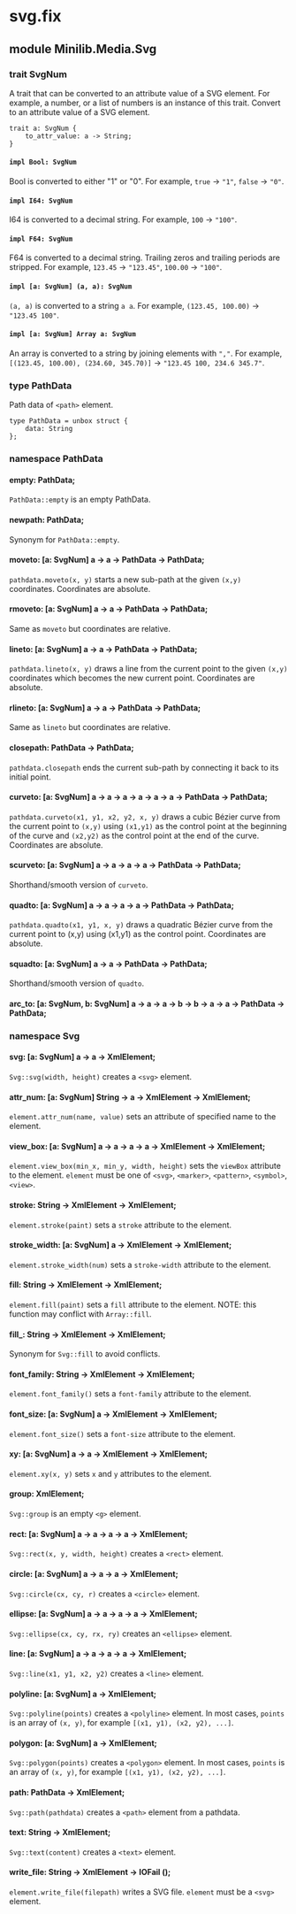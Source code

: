 # svg.fix

## module Minilib.Media.Svg

### trait SvgNum

A trait that can be converted to an attribute value of a SVG element.
For example, a number, or a list of numbers is an instance of this trait.
Convert to an attribute value of a SVG element.

```
trait a: SvgNum {
    to_attr_value: a -> String;
}
```
#### `impl Bool: SvgNum`

Bool is converted to either "1" or "0". For example,
`true` -> `"1"`, `false` -> `"0"`.

#### `impl I64: SvgNum`

I64 is converted to a decimal string.
For example, `100` -> `"100"`.

#### `impl F64: SvgNum`

F64 is converted to a decimal string. Trailing zeros and trailing periods are stripped.
For example, `123.45` -> `"123.45"`, `100.00` -> `"100"`.

#### `impl [a: SvgNum] (a, a): SvgNum`

`(a, a)` is converted to a string `a a`.
For example, `(123.45, 100.00)` -> `"123.45 100"`.

#### `impl [a: SvgNum] Array a: SvgNum`

An array is converted to a string by joining elements with `","`.
For example, `[(123.45, 100.00), (234.60, 345.70)]` -> `"123.45 100, 234.6 345.7"`.

### type PathData

Path data of `<path>` element.

```
type PathData = unbox struct {
    data: String
};
```
### namespace PathData

#### empty: PathData;

`PathData::empty` is an empty PathData.

#### newpath: PathData;

Synonym for `PathData::empty`.

#### moveto: [a: SvgNum] a -> a -> PathData -> PathData;

`pathdata.moveto(x, y)` starts a new sub-path at the given `(x,y)` coordinates.
Coordinates are absolute.

#### rmoveto: [a: SvgNum] a -> a -> PathData -> PathData;

Same as `moveto` but coordinates are relative.

#### lineto: [a: SvgNum] a -> a -> PathData -> PathData;

`pathdata.lineto(x, y)` draws a line from the current point to the given `(x,y)` coordinates
which becomes the new current point.
Coordinates are absolute.

#### rlineto: [a: SvgNum] a -> a -> PathData -> PathData;

Same as `lineto` but coordinates are relative.

#### closepath: PathData -> PathData;

`pathdata.closepath` ends the current sub-path by connecting it back to its initial point.

#### curveto: [a: SvgNum] a -> a -> a -> a -> a -> a -> PathData -> PathData;

`pathdata.curveto(x1, y1, x2, y2, x, y)` draws a cubic Bézier curve
from the current point to `(x,y)` using `(x1,y1)` as the control point
at the beginning of the curve and `(x2,y2)` as the control point at the end of the curve.
Coordinates are absolute.

#### scurveto: [a: SvgNum] a -> a -> a -> a -> PathData -> PathData;

Shorthand/smooth version of `curveto`.

#### quadto: [a: SvgNum] a -> a -> a -> a -> PathData -> PathData;

`pathdata.quadto(x1, y1, x, y)` draws a quadratic Bézier curve from the
current point to (x,y) using (x1,y1) as the control point.
Coordinates are absolute.

#### squadto: [a: SvgNum] a -> a -> PathData -> PathData;

Shorthand/smooth version of `quadto`.

#### arc_to: [a: SvgNum, b: SvgNum] a -> a -> a -> b -> b -> a -> a -> PathData -> PathData;

### namespace Svg

#### svg: [a: SvgNum] a -> a -> XmlElement;

`Svg::svg(width, height)` creates a `<svg>` element.

#### attr_num: [a: SvgNum] String -> a -> XmlElement -> XmlElement;

`element.attr_num(name, value)` sets an attribute of specified name to the element.

#### view_box: [a: SvgNum] a -> a -> a -> a -> XmlElement -> XmlElement;

`element.view_box(min_x, min_y, width, height)` sets the `viewBox` attribute to the element.
`element` must be one of `<svg>`, `<marker>`, `<pattern>`, `<symbol>`, `<view>`.

#### stroke: String -> XmlElement -> XmlElement;

`element.stroke(paint)` sets a `stroke` attribute to the element.

#### stroke_width: [a: SvgNum] a -> XmlElement -> XmlElement;

`element.stroke_width(num)` sets a `stroke-width` attribute to the element.

#### fill: String -> XmlElement -> XmlElement;

`element.fill(paint)` sets a `fill` attribute to the element.
NOTE: this function may conflict with `Array::fill`.

#### fill_: String -> XmlElement -> XmlElement;

Synonym for `Svg::fill` to avoid conflicts.

#### font_family: String -> XmlElement -> XmlElement;

`element.font_family()` sets a `font-family` attribute to the element.

#### font_size: [a: SvgNum] a -> XmlElement -> XmlElement;

`element.font_size()` sets a `font-size` attribute to the element.

#### xy: [a: SvgNum] a -> a -> XmlElement -> XmlElement;

`element.xy(x, y)` sets `x` and `y` attributes to the element.

#### group: XmlElement;

`Svg::group` is an empty `<g>` element.

#### rect: [a: SvgNum] a -> a -> a -> a -> XmlElement;

`Svg::rect(x, y, width, height)` creates a `<rect>` element.

#### circle: [a: SvgNum] a -> a -> a -> XmlElement;

`Svg::circle(cx, cy, r)` creates a `<circle>` element.

#### ellipse: [a: SvgNum] a -> a -> a -> a -> XmlElement;

`Svg::ellipse(cx, cy, rx, ry)` creates an `<ellipse>` element.

#### line: [a: SvgNum] a -> a -> a -> a -> XmlElement;

`Svg::line(x1, y1, x2, y2)` creates a `<line>` element.

#### polyline: [a: SvgNum] a -> XmlElement;

`Svg::polyline(points)` creates a `<polyline>` element.
In most cases, `points` is an array of `(x, y)`, for example `[(x1, y1), (x2, y2), ...]`.

#### polygon: [a: SvgNum] a -> XmlElement;

`Svg::polygon(points)` creates a `<polygon>` element.
In most cases, `points` is an array of `(x, y)`, for example `[(x1, y1), (x2, y2), ...]`.

#### path: PathData -> XmlElement;

`Svg::path(pathdata)` creates a `<path>` element from a pathdata.

#### text: String -> XmlElement;

`Svg::text(content)` creates a `<text>` element.

#### write_file: String -> XmlElement -> IOFail ();

`element.write_file(filepath)` writes a SVG file.
`element` must be a `<svg>` element.

